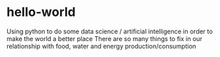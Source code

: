 # hello-world
Using python to do some data science / artificial intelligence in order to make the world a better place
There are so many things to fix in our relationship with food, water and energy production/consumption

